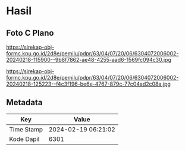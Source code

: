 # Hasil

## Foto C Plano

https://sirekap-obj-formc.kpu.go.id/2d8e/pemilu/pdpr/63/04/07/20/06/6304072006002-20240218-115900--9b8f7862-ae48-4255-aad6-1569fc094c30.jpg

https://sirekap-obj-formc.kpu.go.id/2d8e/pemilu/pdpr/63/04/07/20/06/6304072006002-20240218-125223--f4c3f196-be6e-4767-879c-77c04ad2c08a.jpg


## Metadata

| Key        | Value               |
| ---------- | ------------------- |
| Time Stamp | 2024-02-19 06:21:02 |
| Kode Dapil | 6301                |



